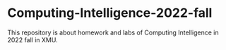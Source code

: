 # Computing-Intelligence-2022-fall
This repository is about homework and labs of Computing Intelligence in 2022 fall in XMU.
